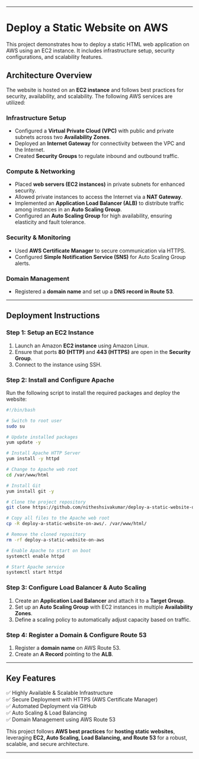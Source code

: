 
---

# **Deploy a Static Website on AWS**  

This project demonstrates how to deploy a static HTML web application on AWS using an EC2 instance. It includes infrastructure setup, security configurations, and scalability features.

## **Architecture Overview**  

The website is hosted on an **EC2 instance** and follows best practices for security, availability, and scalability. The following AWS services are utilized:  

### **Infrastructure Setup**  
- Configured a **Virtual Private Cloud (VPC)** with public and private subnets across two **Availability Zones**.  
- Deployed an **Internet Gateway** for connectivity between the VPC and the Internet.  
- Created **Security Groups** to regulate inbound and outbound traffic.  

### **Compute & Networking**  
- Placed **web servers (EC2 instances)** in private subnets for enhanced security.  
- Allowed private instances to access the Internet via a **NAT Gateway**.  
- Implemented an **Application Load Balancer (ALB)** to distribute traffic among instances in an **Auto Scaling Group**.  
- Configured an **Auto Scaling Group** for high availability, ensuring elasticity and fault tolerance.  

### **Security & Monitoring**  
- Used **AWS Certificate Manager** to secure communication via HTTPS.  
- Configured **Simple Notification Service (SNS)** for Auto Scaling Group alerts.  

### **Domain Management**  
- Registered a **domain name** and set up a **DNS record in Route 53**.  

---

## **Deployment Instructions**  

### **Step 1: Setup an EC2 Instance**  
1. Launch an Amazon **EC2 instance** using Amazon Linux.  
2. Ensure that ports **80 (HTTP)** and **443 (HTTPS)** are open in the **Security Group**.  
3. Connect to the instance using SSH.  

### **Step 2: Install and Configure Apache**  
Run the following script to install the required packages and deploy the website:

```bash
#!/bin/bash

# Switch to root user
sudo su

# Update installed packages
yum update -y

# Install Apache HTTP Server
yum install -y httpd

# Change to Apache web root
cd /var/www/html

# Install Git
yum install git -y

# Clone the project repository
git clone https://github.com/nitheshsivakumar/deploy-a-static-website-on-aws.git

# Copy all files to the Apache web root
cp -R deploy-a-static-website-on-aws/. /var/www/html/

# Remove the cloned repository
rm -rf deploy-a-static-website-on-aws

# Enable Apache to start on boot
systemctl enable httpd  

# Start Apache service
systemctl start httpd
```

### **Step 3: Configure Load Balancer & Auto Scaling**  
1. Create an **Application Load Balancer** and attach it to a **Target Group**.  
2. Set up an **Auto Scaling Group** with EC2 instances in multiple **Availability Zones**.  
3. Define a scaling policy to automatically adjust capacity based on traffic.  

### **Step 4: Register a Domain & Configure Route 53**  
1. Register a **domain name** on AWS Route 53.  
2. Create an **A Record** pointing to the **ALB**.  

---

## **Key Features**  
✅ Highly Available & Scalable Infrastructure  
✅ Secure Deployment with HTTPS (AWS Certificate Manager)  
✅ Automated Deployment via GitHub  
✅ Auto Scaling & Load Balancing  
✅ Domain Management using AWS Route 53  

This project follows **AWS best practices** for **hosting static websites**, leveraging **EC2, Auto Scaling, Load Balancing, and Route 53** for a robust, scalable, and secure architecture.

---
